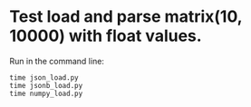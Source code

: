 # Test load and parse matrix(10, 10000) with float values.

Run in the command line:
```
time json_load.py
time jsonb_load.py
time numpy_load.py
```

